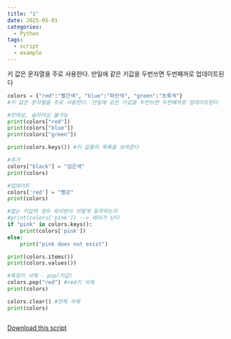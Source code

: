 ```yaml
---
title: "1"
date: 2025-05-01
categories:
  - Python
tags:
  - script
  - example
---
```


키 값은 문자열을 주로 사용한다. 만일에 같은 키값을 두번쓰면 두번째꺼로 업데이트된다

```python
colors = {"red":"빨간색", "blue":"파란색", "green":"초록색"}
#키 값은 문자열을 주로 사용한다. 만일에 같은 키값을 두번쓰면 두번째꺼로 업데이트된다 

#인덱싱, 슬라이싱 불가능 
print(colors["red"])
print(colors["blue"])
print(colors["green"])

print(colors.keys()) #키 값들의 목록을 보여준다 

#추가
colors["black"] = "검은색" 
print(colors)

#업데이트
colors['red'] = "빨강"
print(colors)

#없는 키값의 경우 파이썬이 어떻게 동작하는지 
#print(colors['pink']) --> 에러가 난다 
if "pink" in colors.keys():
    print(colors['pink'])
else:
    print("pink does not exist")

print(colors.items())
print(colors.values())

#특정키 삭제 - pop(키값)
colors.pop("red") #red키 삭제 
print(colors)

colors.clear() #전체 삭제 
print(colors)



```

[Download this script](/assets/files/ßäâßà╡ßå¿ßäëßàºßäéßàÑßäàßà╡1.py)
